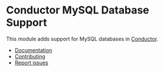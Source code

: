 Conductor MySQL Database Support
================================

This module adds support for MySQL databases in 
[Conductor](https://github.com/conductorphp/conductor-core).

* [Documentation](docs/index.md)
* [Contributing](https://github.com/conductorphp/conductor-core/blob/master/README.md#contributing)
* [Report issues](https://github.com/conductorphp/conductor-mysql-database-support/issues)
